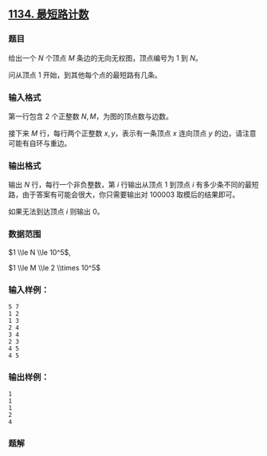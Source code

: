 ## [1134\. 最短路计数](https://www.acwing.com/problem/content/1136/)

### 题目

给出一个 $N$ 个顶点 $M$ 条边的无向无权图，顶点编号为 $1$ 到 $N$。

问从顶点 $1$ 开始，到其他每个点的最短路有几条。

### 输入格式

第一行包含 $2$ 个正整数 $N,M$，为图的顶点数与边数。

接下来 $M$ 行，每行两个正整数 $x,y$，表示有一条顶点 $x$ 连向顶点 $y$ 的边，请注意可能有自环与重边。

### 输出格式

输出 $N$ 行，每行一个非负整数，第 $i$ 行输出从顶点 $1$ 到顶点 $i$ 有多少条不同的最短路，由于答案有可能会很大，你只需要输出对 $100003$ 取模后的结果即可。

如果无法到达顶点 $i$ 则输出 $0$。

### 数据范围

$1 \\le N \\le 10^5$,

$1 \\le M \\le 2 \\times 10^5$

### 输入样例：

```
5 7
1 2
1 3
2 4
3 4
2 3
4 5
4 5
```

### 输出样例：

```
1
1
1
2
4
```

### 题解

